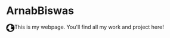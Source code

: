 # ArnabBiswas
[<img align="left" alt="arnabb1swas.github.io/ArnabBiswas" width="22px" src="https://raw.githubusercontent.com/iconic/open-iconic/master/svg/globe.svg" />][website] This is my webpage. You'll find all my work and project here!

[website]: https://arnabb1swas.github.io/ArnabBiswas
